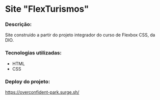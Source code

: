 # Site "FlexTurismos"

### Descrição:

Site construído a partir do projeto integrador do curso de Flexbox CSS, da DIO.

### Tecnologias utilizadas:
- HTML
- CSS

### Deploy do projeto:

https://overconfident-park.surge.sh/